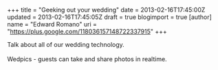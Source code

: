 +++
title = "Geeking out your wedding"
date = 2013-02-16T17:45:00Z
updated = 2013-02-16T17:45:05Z
draft = true
blogimport = true 
[author]
	name = "Edward Romano"
	uri = "https://plus.google.com/118036157148722337915"
+++

Talk about all of our wedding technology.<br /><br />Wedpics - guests can take and share photos in realtime.
